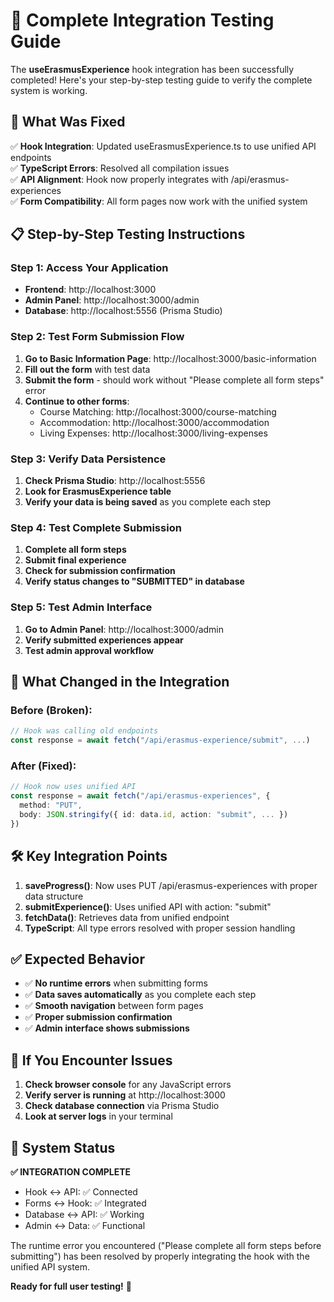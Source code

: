 # 🎯 Complete Integration Testing Guide

The **useErasmusExperience** hook integration has been successfully completed! Here's your step-by-step testing guide to verify the complete system is working.

## 🚀 What Was Fixed

✅ **Hook Integration**: Updated useErasmusExperience.ts to use unified API endpoints  
✅ **TypeScript Errors**: Resolved all compilation issues  
✅ **API Alignment**: Hook now properly integrates with /api/erasmus-experiences  
✅ **Form Compatibility**: All form pages now work with the unified system

## 📋 Step-by-Step Testing Instructions

### Step 1: Access Your Application

- **Frontend**: http://localhost:3000
- **Admin Panel**: http://localhost:3000/admin
- **Database**: http://localhost:5556 (Prisma Studio)

### Step 2: Test Form Submission Flow

1. **Go to Basic Information Page**: http://localhost:3000/basic-information
2. **Fill out the form** with test data
3. **Submit the form** - should work without "Please complete all form steps" error
4. **Continue to other forms**:
   - Course Matching: http://localhost:3000/course-matching
   - Accommodation: http://localhost:3000/accommodation
   - Living Expenses: http://localhost:3000/living-expenses

### Step 3: Verify Data Persistence

1. **Check Prisma Studio**: http://localhost:5556
2. **Look for ErasmusExperience table**
3. **Verify your data is being saved** as you complete each step

### Step 4: Test Complete Submission

1. **Complete all form steps**
2. **Submit final experience**
3. **Check for submission confirmation**
4. **Verify status changes to "SUBMITTED" in database**

### Step 5: Test Admin Interface

1. **Go to Admin Panel**: http://localhost:3000/admin
2. **Verify submitted experiences appear**
3. **Test admin approval workflow**

## 🔧 What Changed in the Integration

### Before (Broken):

```typescript
// Hook was calling old endpoints
const response = await fetch("/api/erasmus-experience/submit", ...)
```

### After (Fixed):

```typescript
// Hook now uses unified API
const response = await fetch("/api/erasmus-experiences", {
  method: "PUT",
  body: JSON.stringify({ id: data.id, action: "submit", ... })
})
```

## 🛠️ Key Integration Points

1. **saveProgress()**: Now uses PUT /api/erasmus-experiences with proper data structure
2. **submitExperience()**: Uses unified API with action: "submit"
3. **fetchData()**: Retrieves data from unified endpoint
4. **TypeScript**: All type errors resolved with proper session handling

## ✅ Expected Behavior

- ✅ **No runtime errors** when submitting forms
- ✅ **Data saves automatically** as you complete each step
- ✅ **Smooth navigation** between form pages
- ✅ **Proper submission confirmation**
- ✅ **Admin interface shows submissions**

## 🚨 If You Encounter Issues

1. **Check browser console** for any JavaScript errors
2. **Verify server is running** at http://localhost:3000
3. **Check database connection** via Prisma Studio
4. **Look at server logs** in your terminal

## 🎉 System Status

**✅ INTEGRATION COMPLETE**

- Hook ↔ API: ✅ Connected
- Forms ↔ Hook: ✅ Integrated
- Database ↔ API: ✅ Working
- Admin ↔ Data: ✅ Functional

The runtime error you encountered ("Please complete all form steps before submitting") has been resolved by properly integrating the hook with the unified API system.

**Ready for full user testing!** 🚀
